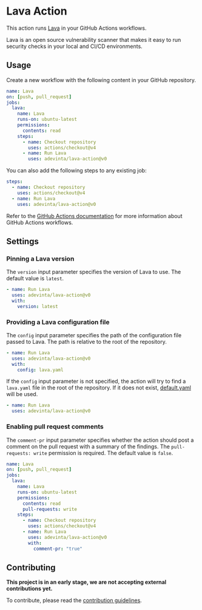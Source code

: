 # Lava Action

This action runs [Lava] in your GitHub Actions workflows.

Lava is an open source vulnerability scanner that makes it easy to run
security checks in your local and CI/CD environments.

## Usage

Create a new workflow with the following content in your GitHub
repository.

```yaml
name: Lava
on: [push, pull_request]
jobs:
  lava:
    name: Lava
    runs-on: ubuntu-latest
    permissions:
      contents: read
    steps:
      - name: Checkout repository
        uses: actions/checkout@v4
      - name: Run Lava
        uses: adevinta/lava-action@v0
```

You can also add the following steps to any existing job:

```yaml
steps:
  - name: Checkout repository
    uses: actions/checkout@v4
  - name: Run Lava
    uses: adevinta/lava-action@v0
```

Refer to the [GitHub Actions documentation] for more information about
GitHub Actions workflows.

## Settings

### Pinning a Lava version

The `version` input parameter specifies the version of Lava to use.
The default value is `latest`.

```yaml
- name: Run Lava
  uses: adevinta/lava-action@v0
  with:
    version: latest
```

### Providing a Lava configuration file

The `config` input parameter specifies the path of the configuration
file passed to Lava.
The path is relative to the root of the repository.

```yaml
- name: Run Lava
  uses: adevinta/lava-action@v0
  with:
    config: lava.yaml
```

If the `config` input parameter is not specified, the action will try
to find a `lava.yaml` file in the root of the repository.
If it does not exist, [default.yaml] will be used.

```yaml
- name: Run Lava
  uses: adevinta/lava-action@v0
```

### Enabling pull request comments

The `comment-pr` input parameter specifies whether the action should
post a comment on the pull request with a summary of the findings.
The `pull-requests: write` permission is required.
The default value is `false`.

```yaml
name: Lava
on: [push, pull_request]
jobs:
  lava:
    name: Lava
    runs-on: ubuntu-latest
    permissions:
      contents: read
      pull-requests: write
    steps:
      - name: Checkout repository
        uses: actions/checkout@v4
      - name: Run Lava
        uses: adevinta/lava-action@v0
        with:
          comment-pr: "true"
```

## Contributing

**This project is in an early stage, we are not accepting external
contributions yet.**

To contribute, please read the [contribution guidelines].


[Lava]: https://github.com/adevinta/lava
[GitHub Actions documentation]: https://docs.github.com/en/actions
[default.yaml]: /default.yaml
[contribution guidelines]: /CONTRIBUTING.md
